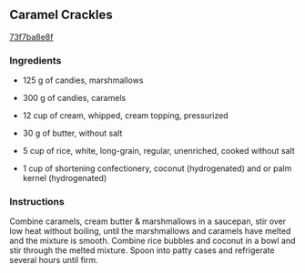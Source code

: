 ## Caramel Crackles

[73f7ba8e8f](http://www.food.com/recipe/caramel-crackles-325865)

### Ingredients

 - 125 g of candies, marshmallows

 - 300 g of candies, caramels

 - 12 cup of cream, whipped, cream topping, pressurized

 - 30 g of butter, without salt

 - 5 cup of rice, white, long-grain, regular, unenriched, cooked without salt

 - 1 cup of shortening confectionery, coconut (hydrogenated) and or palm kernel (hydrogenated)

### Instructions

Combine caramels, cream butter & marshmallows in a saucepan, stir over low heat without boiling, until the marshmallows and caramels have melted and the mixture is smooth. Combine rice bubbles and coconut in a bowl and stir through the melted mixture. Spoon into patty cases and refrigerate several hours until firm.